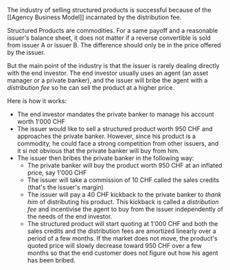 The industry of selling structured products is successful because of the [[Agency Business Model]] incarnated by the distribution fee.

Structured Products are commodities. For a same payoff and a reasonable issuer's balance sheet, it does not matter if a reverse convertible is sold from issuer A or issuer B. The difference should only be in the price offered by the issuer.

But the main point of the industry is that the issuer is rarely dealing directly with the end investor. The end investor usually uses an agent (an asset manager or a private banker), and the issuer will bribe the agent with a *distribution fee* so he can sell the product at a higher price.

Here is how it works:
- The end investor mandates the private banker to manage his account worth 1'000 CHF
- The issuer would like to sell a structured product worth 950 CHF and approaches the private banker. However, since his product is a commodity, he could face a strong competition from other issuers, and it si not obvious that the private banker will buy from him.
- The issuer then bribes the private banker in the following way:
	- The private banker will buy the product worth 950 CHF at an inflated price, say 1'000 CHF
	- The issuer will take a commission of 10 CHF called the sales credits (that's the issuer's margin)
	- The issuer will pay a 40 CHF kickback to the private banker to *thank him* of distributing his product. This kickback is called a *distribution fee* and incentivise the agent to buy from the issuer independently of the needs of the end investor.
	- The structured product will start quoting at 1'000 CHF and both the sales credits and the distribution fees are amortized linearly over a period of a few months. If the market does not move, the product's quoted price will slowly decrease toward 950 CHF over a few months so that the end customer does not figure out how his agent has been bribed.